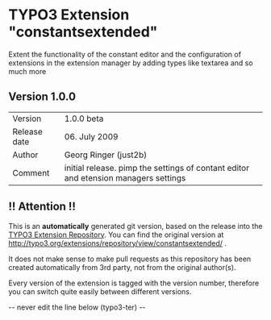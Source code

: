 # TYPO3 Extension "constantsextended"
Extent the functionality of the constant editor and the configuration of extensions in the extension manager by adding types like textarea and so much more

## Version 1.0.0




<table>
	<tr><td>Version</td><td>1.0.0 beta</td></tr>
	<tr><td>Release date</td><td>06. July 2009</td></tr>
	<tr><td>Author</td><td>Georg Ringer (just2b)</td></tr>
	<tr><td>Comment</td><td>initial release. pimp the settings of contant editor and etension managers settings</td></tr>
</table>

## !! Attention !!
This is an **automatically** generated git version, based on the release into the [TYPO3 Extension Repository](http://www.typo3.org/extensions/).
You can find the original version at http://typo3.org/extensions/repository/view/constantsextended/ .

It does not make sense to make pull requests as this repository has been created automatically from 3rd party, not from the original author(s).

Every version of the extension is tagged with the version number, therefore you can switch quite easily between different versions.


-- never edit the line below (typo3-ter) --